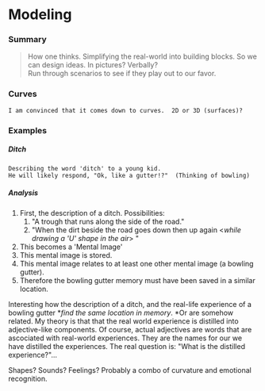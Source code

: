 Modeling
========

### Summary

>How one thinks. Simplifying the real-world into building blocks.  So we can design ideas. In pictures? Verbally?  
Run through scenarios to see if they play out to our favor.

### Curves  
    I am convinced that it comes down to curves.  2D or 3D (surfaces)?

### Examples
##### Ditch
    Describing the word 'ditch' to a young kid.  
    He will likely respond, "Ok, like a gutter!?"  (Thinking of bowling)

##### Analysis
1. First, the description of a ditch.  Possibilities:
    1. "A trough that runs along the side of the road."
    1. "When the dirt beside the road goes down then up again <*while drawing a 'U' shape in the air*> "
1. This becomes a 'Mental Image'
1. This mental image is stored.
1. This mental image relates to at least one other mental image (a bowling gutter).
1. Therefore the bowling gutter memory must have been saved in a similar location.

Interesting how the description of a ditch, and the real-life experience of a bowling gutter **find the same location in memory*.
*Or are somehow related.  My theory is that that the real world experience is distilled into adjective-like components.
Of course, actual adjectives are words that are ascociated with real-world experiences.  They are the names for our
we have distilled the experiences.  The real question is: "What is the distilled experience?"...

Shapes?  Sounds?  Feelings?  Probably a combo of curvature and emotional recognition.



